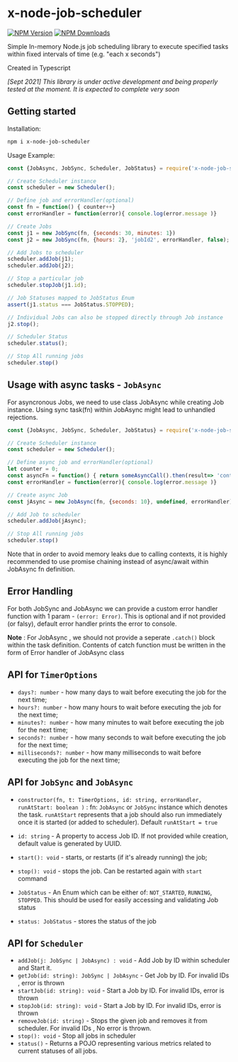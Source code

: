 # x-node-job-scheduler

[![NPM Version][npm-image]][npm-url]
[![NPM Downloads][downloads-image]][downloads-url]

Simple In-memory Node.js job scheduling library to execute specified tasks within fixed intervals of time (e.g. "each x seconds")

Created in Typescript

*[Sept 2021] This library is under active development and being properly tested at the moment. It is expected to complete very soon*

## Getting started

Installation:

```bash
npm i x-node-job-scheduler
```

Usage Example:

```js
const {JobAsync, JobSync, Scheduler, JobStatus} = require('x-node-job-scheduler')

// Create Scheduler instance
const scheduler = new Scheduler();

// Define job and errorHandler(optional)
const fn = function() { counter++}
const errorHandler = function(error){ console.log(error.message )}

// Create Jobs
const j1 = new JobSync(fn, {seconds: 30, minutes: 1})
const j2 = new JobSync(fn, {hours: 2}, 'jobId2', errorHandler, false);

// Add Jobs to scheduler
scheduler.addJob(j1);
scheduler.addJob(j2);

// Stop a particular job
scheduler.stopJob(j1.id);

// Job Statuses mapped to JobStatus Enum
assert(j1.status === JobStatus.STOPPED);

// Individual Jobs can also be stopped directly through Job instance
j2.stop();

// Scheduler Status
scheduler.status();

// Stop All running jobs
scheduler.stop()

```

## Usage with async tasks - `JobAsync`

For asyncronous Jobs, we need to use class JobAsync while creating Job instance. Using sync task(fn) within JobAsync might lead to unhandled rejections.

```js
const {JobAsync, JobSync, Scheduler, JobStatus} = require('x-node-job-scheduler')

// Create Scheduler instance
const scheduler = new Scheduler();

// Define async job and errorHandler(optional)
let counter = 0;
const asyncFn = function() { return someAsyncCall().then(result=> 'continue chain') }
const errorHandler = function(error){ console.log(error.message )}

// Create async Job
const jAsync = new JobAsync(fn, {seconds: 10}, undefined, errorHandler);

// Add Job to scheduler
scheduler.addJob(jAsync);

// Stop All running jobs
scheduler.stop()
```

Note that in order to avoid memory leaks due to calling contexts, it is highly recommended to use promise chaining instead of async/await within JobAsync fn definition. 

## Error Handling
For both JobSync and JobAsync we can provide a custom error handler function with 1 param - `(error: Error)`. This is optional and if not provided (or falsy), default error handler prints the error to console.

**Note** : For JobAsync , we should not provide a seperate `.catch()` block within the task definition. Contents of catch function must be written in the form of Error handler of JobAsync class

## API for `TimerOptions`

* `days?: number` - how many days to wait before executing the job for the next time;
* `hours?: number` - how many hours to wait before executing the job for the next time;
* `minutes?: number` - how many minutes to wait before executing the job for the next time;
* `seconds?: number` - how many seconds to wait before executing the job for the next time;
* `milliseconds?: number` - how many milliseconds to wait before executing the job for the next time;


## API for `JobSync` and `JobAsync`

* `constructor(fn, t: TimerOptions, id: string, errorHandler, runAtStart: boolean )` : fn: `JobAsync` or `JobSync` instance which denotes the task. `runAtStart` represents that a job should also run immediately once it is started (or added to scheduler). Default `runAtStart = true`

* `id: string` - A property to access Job ID. If not provided while creation, default value is generated by UUID.
* `start(): void` - starts, or restarts (if it's already running) the job;
* `stop(): void` - stops the job. Can be restarted again with `start` command
* `JobStatus` - An Enum which can be either of: `NOT_STARTED`, `RUNNING`, `STOPPED`. This should be used for easily accessing and validating Job status
* `status: JobStatus` - stores the status of the job

## API for `Scheduler`

* `addJob(j: JobSync | JobAsync) : void` - Add Job by ID within scheduler and Start it.
* `getJob(id: string): JobSync | JobAsync` - Get Job by ID. For invalid IDs , error is thrown
* `startJob(id: string): void` - Start a Job by ID. For invalid IDs, error is thrown
* `stopJob(id: string): void` - Start a Job by ID. For invalid IDs, error is thrown
* `removeJob(id: string)` - Stops the given job and removes it from scheduler. For invalid IDs , No error is thrown.
* `stop(): void` - Stop all jobs in scheduler
* `status()` - Returns a POJO representing various metrics related to current statuses of all jobs.


[npm-image]: https://img.shields.io/npm/v/x-node-job-scheduler?style=plastic
[npm-url]: https://www.npmjs.com/package/x-node-job-scheduler
[downloads-image]: https://img.shields.io/npm/dw/x-node-job-scheduler?style=plastic
[downloads-url]: https://www.npmjs.com/package/x-node-job-scheduler

